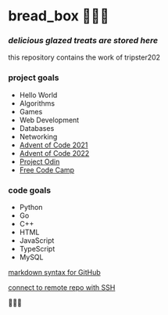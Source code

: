 # bread_box 🍰🍩🧁

### *delicious glazed treats are stored here*

this repository contains the work of tripster202

### project goals
- Hello World
- Algorithms
- Games
- Web Development
- Databases
- Networking
- [Advent of Code 2021](https://adventofcode.com/2021)
- [Advent of Code 2022](https://adventofcode.com/2022)
- [Project Odin](https://www.theodinproject.com)
- [Free Code Camp](https://www.freecodecamp.org)

### code goals
- Python
- Go
- C++
- HTML
- JavaScript
- TypeScript
- MySQL

[markdown syntax for GitHub](https://docs.github.com/en/get-started/writing-on-github/getting-started-with-writing-and-formatting-on-github/basic-writing-and-formatting-syntax)

[connect to remote repo with SSH](https://docs.github.com/en/authentication/connecting-to-github-with-ssh/about-ssh)

🍞🍞🍞
